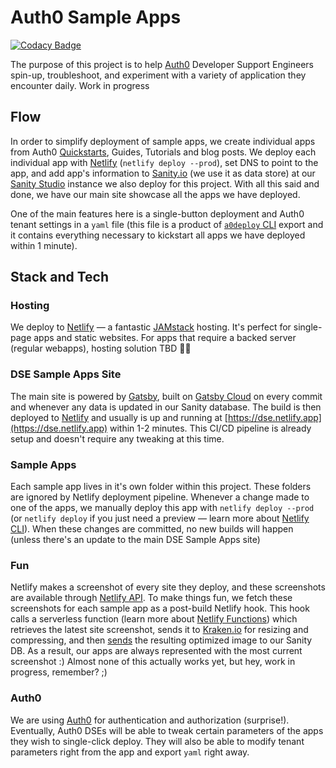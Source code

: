 # Auth0 Sample Apps

[![Codacy Badge](https://api.codacy.com/project/badge/Grade/a92a4837469d4c0a8fe947e032940a67)](https://app.codacy.com/manual/rosnovsky/auth0-example-apps?utm_source=github.com&utm_medium=referral&utm_content=rosnovsky/auth0-example-apps&utm_campaign=Badge_Grade_Dashboard)

The purpose of this project is to help [Auth0](https://auth0.com) Developer Support Engineers spin-up, troubleshoot, and experiment with a variety of application they encounter daily. Work in progress

## Flow

In order to simplify deployment of sample apps, we create individual apps from Auth0 [Quickstarts](https://auth0.com/docs/quickstarts), Guides, Tutorials and blog posts. We deploy each individual app with [Netlify](https://netlify.com) (`netlify deploy --prod`), set DNS to point to the app, and add app's information to [Sanity.io](https://sanity.io) (we use it as data store) at our [Sanity Studio](https://dseapps.sanity.studio/desk) instance we also deploy for this project. With all this said and done, we have our main site showcase all the apps we have deployed.

One of the main features here is a single-button deployment and Auth0 tenant settings in a `yaml` file (this file is a product of [`a0deploy` CLI](https://auth0.com/docs/extensions/deploy-cli/guides/install-deploy-cli) export and it contains everything necessary to kickstart all apps we have deployed within 1 minute).

## Stack and Tech

### Hosting 

We deploy to [Netlify](https://netlify.com) — a fantastic [JAMstack](https://jamstack.org) hosting. It's perfect for single-page apps and static websites. For apps that require a backed server (regular webapps), hosting solution TBD 🤷‍♂️

### DSE Sample Apps Site

The main site is powered by [Gatsby](https://gatsbyjs.org), built on [Gatsby Cloud](https://gatsbyjs.com) on every commit and whenever any data is updated in our Sanity database. The build is then deployed to [Netlify](https://netlify.com) and usually is up and running at [https://dse.netlify.app](https://dse.netlify.app) within 1-2 minutes. This CI/CD pipeline is already setup and doesn't require any tweaking at this time.

### Sample Apps

Each sample app lives in it's own folder within this project. These folders are ignored by Netlify deployment pipeline. Whenever a change made to one of the apps, we manually deploy this app with `netlify deploy --prod` (or `netlify deploy` if you just need a preview — learn more about [Netlify CLI](https://docs.netlify.com/cli/get-started/)). When these changes are committed, no new builds will happen (unless there's an update to the main DSE Sample Apps site)

### Fun

Netlify makes a screenshot of every site they deploy, and these screenshots are available through [Netlify API](https://open-api.netlify.com/). To make things fun, we fetch these screenshots for each sample app as a post-build Netlify hook. This hook calls a serverless function (learn more about [Netlify Functions](https://docs.netlify.com/functions/overview/)) which retrieves the latest site screenshot, sends it to [Kraken.io](https://kraken.io) for resizing and compressing, and then [sends](https://www.sanity.io/docs/http-api-assets) the resulting optimized image to our Sanity DB. As a result, our apps are always represented with the most current screenshot :) Almost none of this actually works yet, but hey, work in progress, remember? ;)

### Auth0

We are using [Auth0](https://auth0.com) for authentication and authorization (surprise!). Eventually, Auth0 DSEs will be able to tweak certain parameters of the apps they wish to single-click deploy. They will also be able to modify tenant parameters right from the app and export `yaml` right away.
